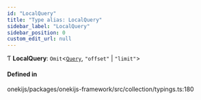 ```yaml
---
id: "LocalQuery"
title: "Type alias: LocalQuery"
sidebar_label: "LocalQuery"
sidebar_position: 0
custom_edit_url: null
---
```


Ƭ **LocalQuery**: `Omit`<[`Query`](../interfaces/Query.md), ``"offset"`` \| ``"limit"``\>

#### Defined in

onekijs/packages/onekijs-framework/src/collection/typings.ts:180
